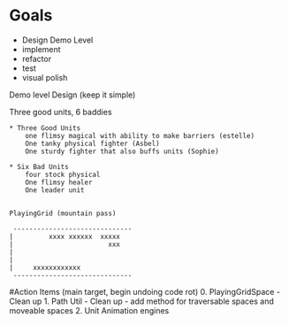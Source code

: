 # Goals
- Design Demo Level
- implement 
- refactor 
- test
- visual polish

Demo level Design (keep it simple)

Three good units, 6 baddies

	* Three Good Units
		one flimsy magical with ability to make barriers (estelle)
		One tanky physical fighter (Asbel)
		One sturdy fighter that also buffs units (Sophie)
		
	* Six Bad Units
		four stock physical
		One flimsy healer
		One leader unit   
		
		
	PlayingGrid (mountain pass)
	
	 ------------------------------
	|         xxxx xxxxxx  xxxxx
	|                        xxx
	|
	|
	|     xxxxxxxxxxxx        
	 ------------------------------
	 
	 
 #Action Items (main target, begin undoing code rot)
 	0. PlayingGridSpace 
 		- Clean up
 	1. Path Util
 		- Clean up
 		- add method for traversable spaces and moveable spaces
	2. Unit Animation engines 